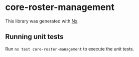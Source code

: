 # core-roster-management

This library was generated with [Nx](https://nx.dev).

## Running unit tests

Run `nx test core-roster-management` to execute the unit tests.
